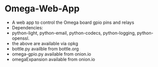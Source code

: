 # Omega-Web-App
- A web app to control the Omega board gpio pins and relays
- Dependencies:
-   python-light, python-email, python-codecs, python-logging, python-openssl.
 -  the above are available via opkg
-   bottle.py availble from bottle.org
-   omega-gpio.py available from onion.io
-  omegaExpansion available from onion.io
